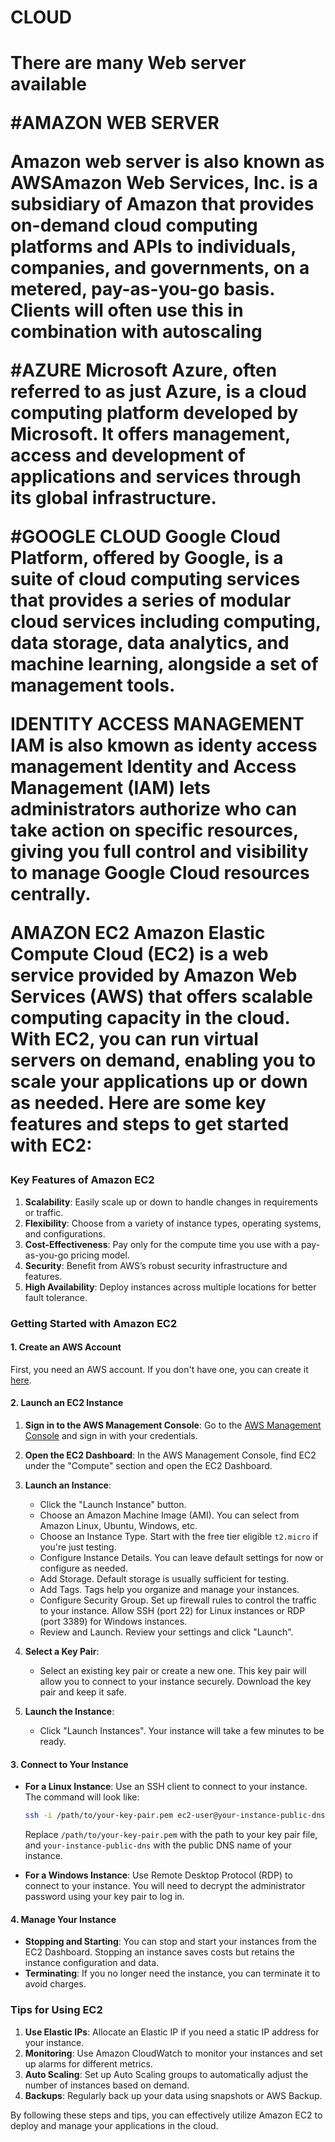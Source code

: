 <h1>CLOUD<h1>
There are many Web server available


#AMAZON WEB SERVER
<p>Amazon web server is also known as <span>AWS</span>Amazon Web Services, Inc. is a subsidiary of Amazon that provides on-demand cloud computing platforms and APIs to individuals, companies, and governments, on a metered, pay-as-you-go basis. Clients will often use this in combination with autoscaling</p>


#AZURE 
Microsoft Azure, often referred to as just Azure, is a cloud computing platform developed by Microsoft. It offers management, access and development of applications and services through its global infrastructure.


#GOOGLE CLOUD
Google Cloud Platform, offered by Google, is a suite of cloud computing services that provides a series of modular cloud services including computing, data storage, data analytics, and machine learning, alongside a set of management tools.


IDENTITY ACCESS MANAGEMENT
 IAM is also kmown as identy access management
 Identity and Access Management (IAM) lets administrators authorize who can take action on specific resources, giving you full control and visibility to manage Google Cloud resources centrally.
 
 
 AMAZON EC2
Amazon Elastic Compute Cloud (EC2) is a web service provided by Amazon Web Services (AWS) that offers scalable computing capacity in the cloud. With EC2, you can run virtual servers on demand, enabling you to scale your applications up or down as needed. Here are some key features and steps to get started with EC2:

### Key Features of Amazon EC2

1. **Scalability**: Easily scale up or down to handle changes in requirements or traffic.
2. **Flexibility**: Choose from a variety of instance types, operating systems, and configurations.
3. **Cost-Effectiveness**: Pay only for the compute time you use with a pay-as-you-go pricing model.
4. **Security**: Benefit from AWS’s robust security infrastructure and features.
5. **High Availability**: Deploy instances across multiple locations for better fault tolerance.

### Getting Started with Amazon EC2

#### 1. Create an AWS Account
First, you need an AWS account. If you don't have one, you can create it [here](https://aws.amazon.com/free).

#### 2. Launch an EC2 Instance

1. **Sign in to the AWS Management Console**:
   Go to the [AWS Management Console](https://aws.amazon.com/console/) and sign in with your credentials.

2. **Open the EC2 Dashboard**:
   In the AWS Management Console, find EC2 under the "Compute" section and open the EC2 Dashboard.

3. **Launch an Instance**:
   - Click the "Launch Instance" button.
   - Choose an Amazon Machine Image (AMI). You can select from Amazon Linux, Ubuntu, Windows, etc.
   - Choose an Instance Type. Start with the free tier eligible `t2.micro` if you're just testing.
   - Configure Instance Details. You can leave default settings for now or configure as needed.
   - Add Storage. Default storage is usually sufficient for testing.
   - Add Tags. Tags help you organize and manage your instances.
   - Configure Security Group. Set up firewall rules to control the traffic to your instance. Allow SSH (port 22) for Linux instances or RDP (port 3389) for Windows instances.
   - Review and Launch. Review your settings and click "Launch".

4. **Select a Key Pair**:
   - Select an existing key pair or create a new one. This key pair will allow you to connect to your instance securely. Download the key pair and keep it safe.

5. **Launch the Instance**:
   - Click "Launch Instances". Your instance will take a few minutes to be ready.

#### 3. Connect to Your Instance

- **For a Linux Instance**:
  Use an SSH client to connect to your instance. The command will look like:
  ```bash
  ssh -i /path/to/your-key-pair.pem ec2-user@your-instance-public-dns
  ```
  Replace `/path/to/your-key-pair.pem` with the path to your key pair file, and `your-instance-public-dns` with the public DNS name of your instance.

- **For a Windows Instance**:
  Use Remote Desktop Protocol (RDP) to connect to your instance. You will need to decrypt the administrator password using your key pair to log in.

#### 4. Manage Your Instance

- **Stopping and Starting**: You can stop and start your instances from the EC2 Dashboard. Stopping an instance saves costs but retains the instance configuration and data.
- **Terminating**: If you no longer need the instance, you can terminate it to avoid charges.

### Tips for Using EC2

1. **Use Elastic IPs**: Allocate an Elastic IP if you need a static IP address for your instance.
2. **Monitoring**: Use Amazon CloudWatch to monitor your instances and set up alarms for different metrics.
3. **Auto Scaling**: Set up Auto Scaling groups to automatically adjust the number of instances based on demand.
4. **Backups**: Regularly back up your data using snapshots or AWS Backup.

By following these steps and tips, you can effectively utilize Amazon EC2 to deploy and manage your applications in the cloud.